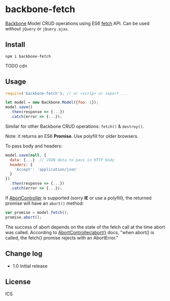 # backbone-fetch
[Backbone](https://backbonejs.org/) Model CRUD operations 
using ES6 [fetch](https://developer.mozilla.org/en-US/docs/Web/API/Fetch_API/Using_Fetch) API.  Can be used without `jQuery` or `jQuery.ajax`.

## Install

```
npm i backbone-fetch
```

TODO cdn

## Usage

```js
require('backbone-fetch'); // or <scrip> or import ...

let model = new Backbone.Model({foo: 1});
model.save()
  .then(response => {...})
  .catch(error => {...});
```
Similar for other Backbone CRUD operations: `fetch()` & `destroy()`.

Note: it returns an ES6 **Promise**.  Use polyfill for older browsers.

To pass body and headers:
```js
model.save(null, {
  data: {...}  // JSON data to pass in HTTP body
  headers: {
    'Accept': 'application/json'
  }
})
  .then(response => {...})
  .catch(error => {...});
```

If [AbortController](https://developer.mozilla.org/en-US/docs/Web/API/AbortController) is supported (sorry **IE** or use a polyfill), the returned promise will have an `abort()` method:

```js
var promise = model.fetch();
promise.abort();
```
The success of abort depends on the state of the fetch call at the time abort was called.  According to [AbortController/abort()](https://developer.mozilla.org/en-US/docs/Web/API/AbortController/abort) docs, "when abort() is called, the fetch() promise rejects with an AbortError."


## Change log

- 1.0 Initial release

## License

ICS